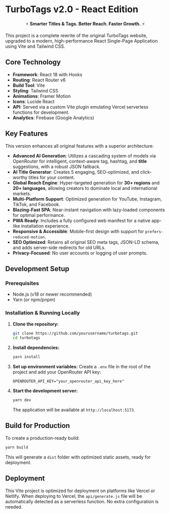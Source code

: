 # TurboTags v2.0 - React Edition

<div align="center">

⚡ **Smarter Titles & Tags. Better Reach. Faster Growth.** ⚡

</div>

This project is a complete rewrite of the original TurboTags website, upgraded to a modern, high-performance React Single-Page Application using Vite and Tailwind CSS.

## Core Technology

- **Framework**: React 18 with Hooks
- **Routing**: React Router v6
- **Build Tool**: Vite
- **Styling**: Tailwind CSS
- **Animations**: Framer Motion
- **Icons**: Lucide React
- **API**: Served via a custom Vite plugin emulating Vercel serverless functions for development.
- **Analytics**: Firebase (Google Analytics)

## Key Features

This version enhances all original features with a superior architecture:

- **Advanced AI Generation**: Utilizes a cascading system of models via OpenRouter for intelligent, context-aware tag, hashtag, and **title** suggestions, with a robust JSON fallback.
- **AI Title Generator**: Creates 5 engaging, SEO-optimized, and click-worthy titles for your content.
- **Global Reach Engine**: Hyper-targeted generation for **30+ regions** and **20+ languages**, allowing creators to dominate local and international markets.
- **Multi-Platform Support**: Optimized generation for YouTube, Instagram, TikTok, and Facebook.
- **Blazing-Fast SPA**: Near-instant navigation with lazy-loaded components for optimal performance.
- **PWA Ready**: Includes a fully configured web manifest for a native app-like installation experience.
- **Responsive & Accessible**: Mobile-first design with support for `prefers-reduced-motion`.
- **SEO Optimized**: Retains all original SEO meta tags, JSON-LD schema, and adds server-side redirects for old URLs.
- **Privacy-Focused**: No user accounts or logging of user prompts.

## Development Setup

### Prerequisites

- Node.js (v18 or newer recommended)
- Yarn (or npm/pnpm)

### Installation & Running Locally

1.  **Clone the repository:**
    ```bash
    git clone https://github.com/yourusername/turbotags.git
    cd turbotags
    ```

2.  **Install dependencies:**
    ```bash
    yarn install
    ```

3.  **Set up environment variables:**
    Create a `.env` file in the root of the project and add your OpenRouter API key:
    ```
    OPENROUTER_API_KEY="your_openrouter_api_key_here"
    ```

4.  **Start the development server:**
    ```bash
    yarn dev
    ```
    The application will be available at `http://localhost:5173`.

## Build for Production

To create a production-ready build:

```bash
yarn build
```

This will generate a `dist` folder with optimized static assets, ready for deployment.

## Deployment

This Vite project is optimized for deployment on platforms like Vercel or Netlify. When deploying to Vercel, the `api/generate.js` file will be automatically detected as a serverless function. No extra configuration is needed.
